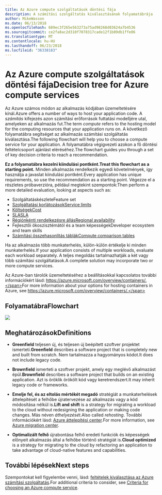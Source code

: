 ```yaml
---
title: Az Azure compute szolgáltatások döntési fája
description: A számítási szolgáltatás kiválasztásának folyamatábrája
author: MikeWasson
ms.date: 06/13/2018
ms.openlocfilehash: 689ec3f265e563273a75ad98268d03624a7b4536
ms.sourcegitcommit: ce2fa8ac2d310f7078317cade12f1b89db1ffe06
ms.translationtype: MT
ms.contentlocale: hu-HU
ms.lasthandoff: 06/23/2018
ms.locfileid: "36338183"
---
```

# <a name="decision-tree-for-azure-compute-services"></a><span data-ttu-id="7c660-103">Az Azure compute szolgáltatások döntési fája</span><span class="sxs-lookup"><span data-stu-id="7c660-103">Decision tree for Azure compute services</span></span>

<span data-ttu-id="7c660-104">Az Azure számos módon az alkalmazás kódjában üzemeltetésére kínál.</span><span class="sxs-lookup"><span data-stu-id="7c660-104">Azure offers a number of ways to host your application code.</span></span> <span data-ttu-id="7c660-105">A *számítás* kifejezés azon számítási erőforrások futtatási modelljére utal, amelyeken az alkalmazás fut.</span><span class="sxs-lookup"><span data-stu-id="7c660-105">The term *compute* refers to the hosting model for the computing resources that your application runs on.</span></span> <span data-ttu-id="7c660-106">A következő folyamatábra segítséget az alkalmazás számítási szolgáltatás kiválasztása.</span><span class="sxs-lookup"><span data-stu-id="7c660-106">The following flowchart will help you to choose a compute service for your application.</span></span> <span data-ttu-id="7c660-107">A folyamatábra végigvezeti azokon a fő döntési feltételcsoport ajánlást eléréséhez.</span><span class="sxs-lookup"><span data-stu-id="7c660-107">The flowchart guides you through a set of key decision criteria to reach a recommendation.</span></span> 

<span data-ttu-id="7c660-108">**Ez a folyamatábra kezelni kiindulási pontként.**</span><span class="sxs-lookup"><span data-stu-id="7c660-108">**Treat this flowchart as a starting point.**</span></span> <span data-ttu-id="7c660-109">Minden alkalmazás rendelkezik egyedi követelmények, így használja a javaslat kiindulási pontként.</span><span class="sxs-lookup"><span data-stu-id="7c660-109">Every application has unique requirements, so use the recommendation as a starting point.</span></span> <span data-ttu-id="7c660-110">Végezze el a részletes próbaverzióra, például megtekint szempontok:</span><span class="sxs-lookup"><span data-stu-id="7c660-110">Then perform a more detailed evaluation, looking at aspects such as:</span></span>
 
- <span data-ttu-id="7c660-111">Szolgáltatáskészlete</span><span class="sxs-lookup"><span data-stu-id="7c660-111">Feature set</span></span>
- [<span data-ttu-id="7c660-112">Szolgáltatási korlátozások</span><span class="sxs-lookup"><span data-stu-id="7c660-112">Service limits</span></span>](/azure/azure-subscription-service-limits)
- [<span data-ttu-id="7c660-113">Költségek</span><span class="sxs-lookup"><span data-stu-id="7c660-113">Cost</span></span>](https://azure.microsoft.com/pricing/)
- [<span data-ttu-id="7c660-114">SLA</span><span class="sxs-lookup"><span data-stu-id="7c660-114">SLA</span></span>](https://azure.microsoft.com/support/legal/sla/)
- [<span data-ttu-id="7c660-115">Régiónkénti rendelkezésre állás</span><span class="sxs-lookup"><span data-stu-id="7c660-115">Regional availability</span></span>](https://azure.microsoft.com/global-infrastructure/services/)
- <span data-ttu-id="7c660-116">Fejlesztői ökoszisztémától és a team képességek</span><span class="sxs-lookup"><span data-stu-id="7c660-116">Developer ecosystem and team skills</span></span>
- [<span data-ttu-id="7c660-117">Számítási összehasonlítás táblák</span><span class="sxs-lookup"><span data-stu-id="7c660-117">Compute comparison tables</span></span>](./compute-comparison.md)

<span data-ttu-id="7c660-118">Ha az alkalmazás több munkaterhelés, külön-külön értékelje ki minden munkaterhelés.</span><span class="sxs-lookup"><span data-stu-id="7c660-118">If your application consists of multiple workloads, evaluate each workload separately.</span></span> <span data-ttu-id="7c660-119">A teljes megoldás tartalmazhatják a két vagy több számítási szolgáltatások.</span><span class="sxs-lookup"><span data-stu-id="7c660-119">A complete solution may incorporate two or more compute services.</span></span>

<span data-ttu-id="7c660-120">Az Azure-ban tárolók üzemeltetéséhez a beállításokkal kapcsolatos további információkért lásd: https://azure.microsoft.com/overview/containers/.</span><span class="sxs-lookup"><span data-stu-id="7c660-120">For more information about your options for hosting containers in Azure, see https://azure.microsoft.com/overview/containers/.</span></span>

## <a name="flowchart"></a><span data-ttu-id="7c660-121">Folyamatábra</span><span class="sxs-lookup"><span data-stu-id="7c660-121">Flowchart</span></span>

![](../images/compute-decision-tree.svg)

## <a name="definitions"></a><span data-ttu-id="7c660-122">Meghatározások</span><span class="sxs-lookup"><span data-stu-id="7c660-122">Definitions</span></span>

- <span data-ttu-id="7c660-123">**Greenfield** teljesen új, és teljesen új beépített szoftver projektet ismerteti.</span><span class="sxs-lookup"><span data-stu-id="7c660-123">**Greenfield** describes a software project that is completely new and built from scratch.</span></span> <span data-ttu-id="7c660-124">Nem tartalmazza a hagyományos kódot.</span><span class="sxs-lookup"><span data-stu-id="7c660-124">It does not include legacy code.</span></span> 

- <span data-ttu-id="7c660-125">**Brownfield** ismerteti a szoftver projekt, amely egy meglévő alkalmazást épül.</span><span class="sxs-lookup"><span data-stu-id="7c660-125">**Brownfield** describes a software project that builds on an existing application.</span></span> <span data-ttu-id="7c660-126">Azt is öröklik örökölt kód vagy keretrendszert.</span><span class="sxs-lookup"><span data-stu-id="7c660-126">It may inherit legacy code or frameworks.</span></span>

- <span data-ttu-id="7c660-127">**Emelje fel, és az eltolás mértékét megadó** stratégiát a munkaterhelések áttelepítését a felhőbe újratervezése az alkalmazás vagy a kód módosítása nélkül is.</span><span class="sxs-lookup"><span data-stu-id="7c660-127">**Lift and shift** is a strategy for migrating a workload to the cloud without redesigning the application or making code changes.</span></span> <span data-ttu-id="7c660-128">Más néven *áthelyezését*.</span><span class="sxs-lookup"><span data-stu-id="7c660-128">Also called *rehosting*.</span></span> <span data-ttu-id="7c660-129">További információkért lásd: [Azure áttelepítési center](https://azure.microsoft.com/migration/).</span><span class="sxs-lookup"><span data-stu-id="7c660-129">For more information, see [Azure migration center](https://azure.microsoft.com/migration/).</span></span>

- <span data-ttu-id="7c660-130">**Optimalizált felhő** újrabontása felhő eredeti funkciók és képességek előnyeit alkalmazás által a felhőbe történő stratégiát is.</span><span class="sxs-lookup"><span data-stu-id="7c660-130">**Cloud optimized** is a strategy for migrating to the cloud by refactoring an application to take advantage of cloud-native features and capabilities.</span></span>

## <a name="next-steps"></a><span data-ttu-id="7c660-131">További lépések</span><span class="sxs-lookup"><span data-stu-id="7c660-131">Next steps</span></span>

<span data-ttu-id="7c660-132">Szempontokat kell figyelembe venni, lásd: [feltételek kiválasztása az Azure számítási szolgáltatás](./compute-comparison.md).</span><span class="sxs-lookup"><span data-stu-id="7c660-132">For additional criteria to consider, see [Criteria for choosing an Azure compute service](./compute-comparison.md).</span></span>
